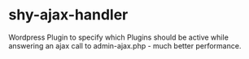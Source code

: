 # shy-ajax-handler
Wordpress Plugin to specify which Plugins should be active while answering an ajax call to admin-ajax.php - much better performance.
